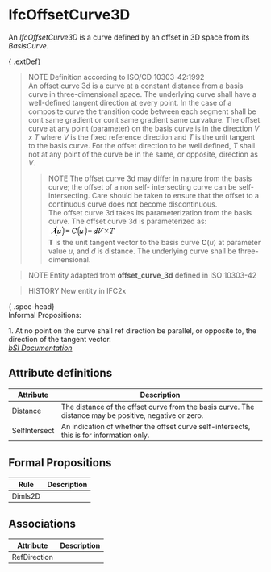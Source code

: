 IfcOffsetCurve3D
================
An _IfcOffsetCurve3D_ is a curve defined by an offset in 3D space from its
_BasisCurve_.  
  
{ .extDef}  
> NOTE Definition according to ISO/CD 10303-42:1992  
> An offset curve 3d is a curve at a constant distance from a basis curve in
> three-dimensional space. The underlying curve shall have a well-defined
> tangent direction at every point. In the case of a composite curve the
> transition code between each segment shall be cont same gradient or cont
> same gradient same curvature. The offset curve at any point (parameter) on
> the basis curve is in the direction _V x T_ where _V_ is the fixed reference
> direction and _T_ is the unit tangent to the basis curve. For the offset
> direction to be well defined, _T_ shall not at any point of the curve be in
> the same, or opposite, direction as _V_.  
>> NOTE  The offset curve 3d may differ in nature from the basis curve; the
offset of a non self- intersecting curve can be self-intersecting. Care should
be taken to ensure that the offset to a continuous curve does not become
discontinuous.  
> The offset curve 3d takes its parameterization from the basis curve. The
> offset curve 3d is parameterized as:  
>> ![Math](../figures/ifcoffsetcurve3d-math1.gif)  
> **T** is the unit tangent vector to the basis curve **C**(_u_) at parameter
> value _u_, and _d_ is distance. The underlying curve shall be three-
> dimensional.  
  
> NOTE Entity adapted from **offset_curve_3d** defined in ISO 10303-42  
  
> HISTORY  New entity in IFC2x  
  
{ .spec-head}  
Informal Propositions:  
  
1\. At no point on the curve shall ref direction be parallel, or opposite to,
the direction of the tangent vector.  
[ _bSI
Documentation_](https://standards.buildingsmart.org/IFC/DEV/IFC4_2/FINAL/HTML/schema/ifcgeometryresource/lexical/ifcoffsetcurve3d.htm)


Attribute definitions
---------------------
| Attribute     | Description                                                                                            |
|---------------|--------------------------------------------------------------------------------------------------------|
| Distance      | The distance of the offset curve from the basis curve. The distance may be positive, negative or zero. |
| SelfIntersect | An indication of whether the offset curve self-intersects, this is for information only.               |

Formal Propositions
-------------------
| Rule    | Description   |
|---------|---------------|
| DimIs2D |               |

Associations
------------
| Attribute    | Description   |
|--------------|---------------|
| RefDirection |               |

